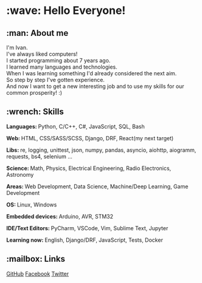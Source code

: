 <h1>:wave: Hello Everyone!</h1>
<h2>:man: About me</h2>
<p>I'm Ivan.<br> I've always liked computers!<br> I started programming about 7 years ago.<br> I learned many languages and technologies.
  <br> When I was learning something I'd already considered the next aim. 
  <br> So step by step I've gotten experience.<br> And now I want to get a new interesting job and to use my skills for our common prosperity! :)
</p>


<h2>:wrench: Skills</h2>
<p><strong>Languages: </strong>Python, C/C++, C#, JavaScript, SQL, Bash</p>
<p><strong>Web: </strong>HTML, CSS/SASS/SCSS, Django, DRF, React(my next target)</p>
<p><strong>Libs: </strong>re, logging, unittest, json, numpy, pandas, asyncio, aiohttp, aiogramm, requests, bs4, selenium ...</p>
<p><strong>Science: </strong>Math, Physics, Electrical Engineering, Radio Electronics, Astronomy</p>
<p><strong>Areas: </strong>Web Development, Data Science, Machine/Deep Learning, Game Development</p>
<p><strong>OS: </strong>Linux, Windows</p>
<p><strong>Embedded devices: </strong>Arduino, AVR, STM32</p>
<p><strong>IDE/Text Editors: </strong>PyCharm, VSCode, Vim, Sublime Text, Jupyter</p>
<p><strong>Learning now: </strong>English, Django/DRF, JavaScript, Tests, Docker</p>
               

<h2>:mailbox: Links</h2>
<a href="https://github.com/ivan100kg">GitHub</a>
<a href="https://facebook.com/profile.php?id=100007209557127">Facebook</a>
<a href="https://twitter.com/Ivan100kg">Twitter</a>
